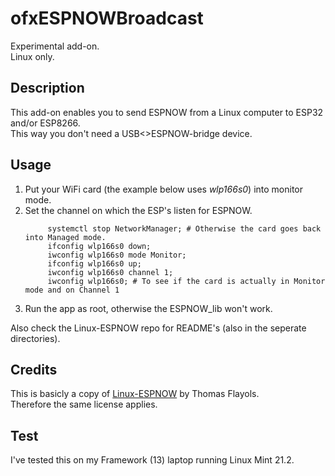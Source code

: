ofxESPNOWBroadcast
================
Experimental add-on.  
Linux only. 

## Description
This add-on enables you to send ESPNOW from a Linux computer to ESP32 and/or ESP8266.  
This way you don't need a USB<>ESPNOW-bridge device.  

## Usage
1. Put your WiFi card (the example below uses _wlp166s0_) into monitor mode.
2. Set the channel on which the ESP's listen for ESPNOW.
   ```
		systemctl stop NetworkManager; # Otherwise the card goes back into Managed mode. 
		ifconfig wlp166s0 down;
		iwconfig wlp166s0 mode Monitor;
		ifconfig wlp166s0 up;
		iwconfig wlp166s0 channel 1; 
		iwconfig wlp166s0; # To see if the card is actually in Monitor mode and on Channel 1
   ```
3. Run the app as root, otherwise the ESPNOW_lib won't work.

Also check the Linux-ESPNOW repo for README's (also in the seperate directories). 

## Credits
This is basicly a copy of [Linux-ESPNOW](https://github.com/thomasfla/Linux-ESPNOW/) by Thomas Flayols.  
Therefore the same license applies.  

## Test
I've tested this on my Framework (13) laptop running Linux Mint 21.2.
